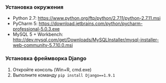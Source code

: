 ### Установка окружения
* Python 2.7: https://www.python.org/ftp/python/2.7.11/python-2.7.11.msi
* PyCharm 5: https://download.jetbrains.com/python/pycharm-professional-5.0.3.exe
* MySQL 5 + Workbench: http://dev.mysql.com/get/Downloads/MySQLInstaller/mysql-installer-web-community-5.7.10.0.msi

### Установка фреймворка Django
1. Откройте консоль (Win+R, cmd.exe)
2. Выполните команду ```pip install Django==1.9.1```

